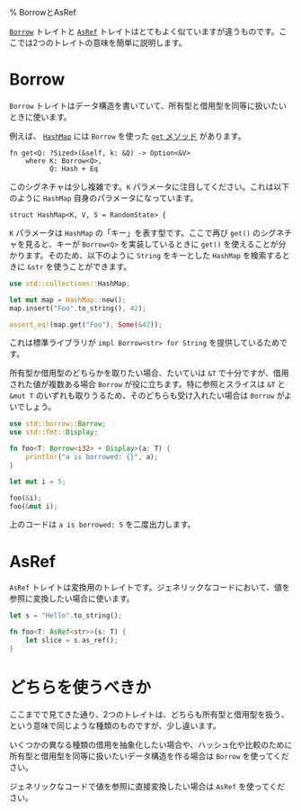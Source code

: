 % BorrowとAsRef
<!-- % Borrow and AsRef -->

<!-- The [`Borrow`][borrow] and [`AsRef`][asref] traits are very similar, but -->
<!-- different. Here’s a quick refresher on what these two traits mean. -->
[`Borrow`][borrow] トレイトと [`AsRef`][asref] トレイトはとてもよく似ていますが違うものです。ここでは2つのトレイトの意味を簡単に説明します。

[borrow]: ../std/borrow/trait.Borrow.html
[asref]: ../std/convert/trait.AsRef.html

<!-- # Borrow -->
# Borrow

<!-- The `Borrow` trait is used when you’re writing a datastructure, and you want to -->
<!-- use either an owned or borrowed type as synonymous for some purpose. -->
`Borrow` トレイトはデータ構造を書いていて、所有型と借用型を同等に扱いたいときに使います。

<!-- For example, [`HashMap`][hashmap] has a [`get` method][get] which uses `Borrow`: -->
例えば、 [`HashMap`][hashmap] には `Borrow` を使った [`get` メソッド][get] があります。

```rust,ignore
fn get<Q: ?Sized>(&self, k: &Q) -> Option<&V>
    where K: Borrow<Q>,
          Q: Hash + Eq
```

[hashmap]: ../std/collections/struct.HashMap.html
[get]: ../std/collections/struct.HashMap.html#method.get

<!-- This signature is pretty complicated. The `K` parameter is what we’re interested -->
<!-- in here. It refers to a parameter of the `HashMap` itself: -->
このシグネチャは少し複雑です。`K` パラメータに注目してください。これは以下のように `HashMap` 自身のパラメータになっています。

```rust,ignore
struct HashMap<K, V, S = RandomState> {
```

<!-- The `K` parameter is the type of _key_ the `HashMap` uses. So, looking at -->
<!-- the signature of `get()` again, we can use `get()` when the key implements -->
<!-- `Borrow<Q>`. That way, we can make a `HashMap` which uses `String` keys, -->
<!-- but use `&str`s when we’re searching: -->
`K` パラメータは `HashMap` の「キー」を表す型です。ここで再び `get()` のシグネチャを見ると、キーが `Borrow<Q>` を実装しているときに `get()` を使えることが分かります。そのため、以下のように `String` をキーとした `HashMap` を検索するときに `&str` を使うことができます。

```rust
use std::collections::HashMap;

let mut map = HashMap::new();
map.insert("Foo".to_string(), 42);

assert_eq!(map.get("Foo"), Some(&42));
```

<!-- This is because the standard library has `impl Borrow<str> for String`. -->
これは標準ライブラリが `impl Borrow<str> for String` を提供しているためです。

<!-- For most types, when you want to take an owned or borrowed type, a `&T` is -->
<!-- enough. But one area where `Borrow` is effective is when there’s more than one -->
<!-- kind of borrowed value. This is especially true of references and slices: you -->
<!-- can have both an `&T` or a `&mut T`. If we wanted to accept both of these types, -->
<!-- `Borrow` is up for it: -->
所有型か借用型のどちらかを取りたい場合、たいていは `&T` で十分ですが、借用された値が複数ある場合 `Borrow` が役に立ちます。特に参照とスライスは `&T` と `&mut T` のいずれも取りうるため、そのどちらも受け入れたい場合は `Borrow` がよいでしょう。

```rust
use std::borrow::Borrow;
use std::fmt::Display;

fn foo<T: Borrow<i32> + Display>(a: T) {
    println!("a is borrowed: {}", a);
}

let mut i = 5;

foo(&i);
foo(&mut i);
```

<!-- This will print out `a is borrowed: 5` twice. -->
上のコードは `a is borrowed: 5` を二度出力します。

<!-- # AsRef -->
# AsRef

<!-- The `AsRef` trait is a conversion trait. It’s used for converting some value to -->
<!-- a reference in generic code. Like this: -->
`AsRef` トレイトは変換用のトレイトです。ジェネリックなコードにおいて、値を参照に変換したい場合に使います。

```rust
let s = "Hello".to_string();

fn foo<T: AsRef<str>>(s: T) {
    let slice = s.as_ref();
}
```

<!-- # Which should I use? -->
# どちらを使うべきか

<!-- We can see how they’re kind of the same: they both deal with owned and borrowed -->
<!-- versions of some type. However, they’re a bit different. -->
ここまでで見てきた通り、2つのトレイトは、どちらも所有型と借用型を扱う、という意味で同じような種類のものですが、少し違います。

<!-- Choose `Borrow` when you want to abstract over different kinds of borrowing, or -->
<!-- when you’re building a datastructure that treats owned and borrowed values in -->
<!-- equivalent ways, such as hashing and comparison. -->
いくつかの異なる種類の借用を抽象化したい場合や、ハッシュ化や比較のために所有型と借用型を同等に扱いたいデータ構造を作る場合は `Borrow` を使ってください。

<!-- Choose `AsRef` when you want to convert something to a reference directly, and -->
<!-- you’re writing generic code. -->
ジェネリックなコードで値を参照に直接変換したい場合は `AsRef` を使ってください。
